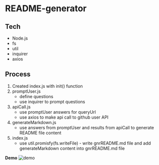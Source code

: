 # **README-generator**

## Tech
* Node.js
* fs
* util
* inquirer
* axios

## Process
1. Created index.js with init() function
2. promptUser.js
    - define questions 
    - use inquirer to prompt questions
3. apiCall.js
    - use promptUser answers for queryUrl 
    - use axios to make api call to github user API
4. generateMarkdown.js
    - use answers from promptUser and results from apiCall to generate README file content
5. index.js
    - use util.promisfy(fs.writeFile) - write gnrREADME.md file and add generateMarkdown content into gnrREADME.md file

**Demo**
![demo](./Demo_README-generator.gif)